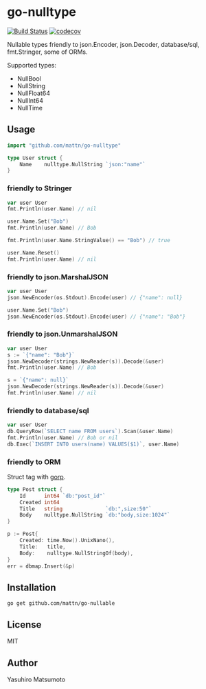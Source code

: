 # go-nulltype

[![Build Status](https://travis-ci.org/mattn/go-nulltype.svg?branch=master)](https://travis-ci.org/mattn/go-nulltype)
[![codecov](https://codecov.io/gh/mattn/go-nulltype/branch/master/graph/badge.svg)](https://codecov.io/gh/mattn/go-nulltype)

Nullable types friendly to json.Encoder, json.Decoder, database/sql, fmt.Stringer, some of ORMs.

Supported types:

* NullBool
* NullString
* NullFloat64
* NullInt64
* NullTime

## Usage

```go
import "github.com/mattn/go-nulltype"

type User struct {
	Name	nulltype.NullString `json:"name"`
}
```

### friendly to Stringer

```go
var user User
fmt.Println(user.Name) // nil

user.Name.Set("Bob")
fmt.Println(user.Name) // Bob

fmt.Println(user.Name.StringValue() == "Bob") // true

user.Name.Reset()
fmt.Println(user.Name) // nil
```

### friendly to json.MarshalJSON

```go
var user User
json.NewEncoder(os.Stdout).Encode(user) // {"name": null}

user.Name.Set("Bob")
json.NewEncoder(os.Stdout).Encode(user) // {"name": "Bob"}
```

### friendly to json.UnmarshalJSON

```go
var user User
s := `{"name": "Bob"}`
json.NewDecoder(strings.NewReader(s)).Decode(&user)
fmt.Println(user.Name) // Bob

s = `{"name": null}`
json.NewDecoder(strings.NewReader(s)).Decode(&user)
fmt.Println(user.Name) // nil
```

### friendly to database/sql

```go
var user User
db.QueryRow(`SELECT name FROM users`).Scan(&user.Name)
fmt.Println(user.Name) // Bob or nil
db.Exec(`INSERT INTO users(name) VALUES($1)`, user.Name)
```

### friendly to ORM

Struct tag with [gorp](https://github.com/go-gorp/gorp).

```go
type Post struct {
	Id      int64 `db:"post_id"`
	Created int64
	Title   string              `db:",size:50"`
	Body    nulltype.NullString `db:"body,size:1024"`
}
```

```go
p := Post{
	Created: time.Now().UnixNano(),
	Title:   title,
	Body:    nulltype.NullStringOf(body),
}
err = dbmap.Insert(&p)
```

## Installation

```
go get github.com/mattn/go-nullable
```

## License

MIT

## Author

Yasuhiro Matsumoto
